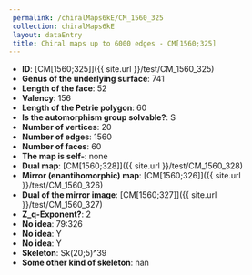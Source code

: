 ```yaml
--- 
 permalink: /chiralMaps6kE/CM_1560_325 
 collection: chiralMaps6kE
 layout: dataEntry
 title: Chiral maps up to 6000 edges - CM[1560;325]
---
```


- **ID**: [CM[1560;325]]({{ site.url }}/test/CM_1560_325)
- **Genus of the underlying surface**: 741
- **Length of the face**: 52
- **Valency**: 156
- **Length of the Petrie polygon**: 60
- **Is the automorphism group solvable?**: S
- **Number of vertices**: 20
- **Number of edges**: 1560
- **Number of faces**: 60
- **The map is self-**: none
- **Dual map**: [CM[1560;328]]({{ site.url }}/test/CM_1560_328)
- **Mirror (enantihomorphic) map**: [CM[1560;326]]({{ site.url }}/test/CM_1560_326)
- **Dual of the mirror image**: [CM[1560;327]]({{ site.url }}/test/CM_1560_327)
- **Z_q-Exponent?**: 2
- **No idea**:  79:326
- **No idea**: Y
- **No idea**: Y
- **Skeleton**: Sk(20;5)^39
- **Some other kind of skeleton**: nan
